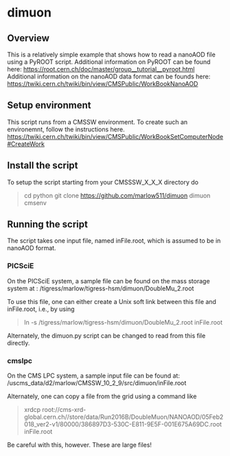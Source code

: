 # dimuon

## Overview
This is a relatively simple example that shows how to read a nanoAOD file 
using a PyROOT script.   Additional information on PyROOT can be found 
here:  https://root.cern.ch/doc/master/group__tutorial__pyroot.html 
Additional information on the nanoAOD data format can be founds here:
https://twiki.cern.ch/twiki/bin/view/CMSPublic/WorkBookNanoAOD

## Setup environment

This script runs from a CMSSW environment.  To create such an environemnt,
follow the instructions here.
https://twiki.cern.ch/twiki/bin/view/CMSPublic/WorkBookSetComputerNode#CreateWork

## Install the script
To setup the script starting from your CMSSSW_X_X_X directory do

> cd python
> git clone https://github.com/marlow511/dimuon 
> dimuon
> cmsenv 

## Running the script

The script takes one input file, named inFile.root, which is assumed to
be in nanoAOD format. 

### PICSciE 
On the PICSciE system, a sample file can be
found on the mass storage system at : 
/tigress/marlow/tigress-hsm/dimuon/DoubleMu_2.root

To use this file, one can either create a Unix soft link between
this file and inFile.root, i.e., by using

> ln -s /tigress/marlow/tigress-hsm/dimuon/DoubleMu_2.root inFile.root

Alternately, the dimuon.py script can be changed to read from this
file directly.

### cmslpc

On the CMS LPC system, a sample input file can be found at:
/uscms_data/d2/marlow/CMSSW_10_2_9/src/dimuon/inFile.root

Alternately, one can copy a file from the grid using a command
like

> xrdcp root://cms-xrd-global.cern.ch//store/data/Run2016B/DoubleMuon/NANOAOD/05Feb2018_ver2-v1/80000/386897D3-530C-E811-9E5F-001E675A69DC.root inFile.root

Be careful with this, however.   These are large files!


